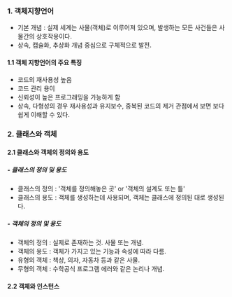### 1. 객체지향언어
- 기본 개념 : 실제 세계는 사물(객체)로 이루어져 있으며, 발생하는 모든 사건들은 사물간의 상호작용이다.
- 상속, 캡슐화, 추상화 개념 중심으로 구체적으로 발전.

#### 1.1 객체 지향언어의 주요 특징
- 코드의 재사용성 높음
- 코드 관리 용이
- 신뢰성이 높은 프로그래밍을 가능하게 함
- 상속, 다형성의 경우 재사용성과 유지보수, 중복된 코드의 제거 관점에서 보면 보다 쉽게 이해할 수 있다.

### 2. 클래스와 객체

#### 2.1 클래스와 객체의 정의와 용도

##### - 클래스의 정의 및 용도
- 클래스의 정의 : '객체를 정의해놓은 곳' or '객체의 설계도 또는 틀'
- 클래스의 용도 : 객체를 생성하는데 사용되며, 객체는 클래스에 정의된 대로 생성된다.

##### - 객체의 정의 및 용도
- 객체의 정의 : 실제로 존재하는 것. 사물 또는 개념.
- 객체의 용도 : 객체가 가지고 있는 기능과 속성에 따라 다름.
- 유형의 객체 : 책상, 의자, 자동차 등과 같은 사물.
- 무형의 객체 : 수학공식 프로그램 에러와 같은 논리나 개념.

#### 2.2 객체와 인스턴스
